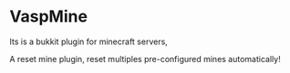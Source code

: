 # VaspMine

Its is a bukkit plugin for minecraft servers,

A reset mine plugin, reset multiples pre-configured mines automatically! 
